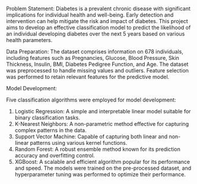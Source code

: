 Problem Statement:
Diabetes is a prevalent chronic disease with significant implications for individual health and well-being. Early detection and intervention can help mitigate the risk and impact of diabetes. This project aims to develop an effective classification model to predict the likelihood of an individual developing diabetes over the next 5 years based on various health parameters.

Data Preparation:
The dataset comprises information on 678 individuals, including features such as Pregnancies, Glucose, Blood Pressure,
Skin Thickness, Insulin, BMI, Diabetes Pedigree Function, and Age. The dataset was preprocessed to handle missing values and outliers. 
Feature selection was performed to retain relevant features for the predictive model.

Model Development:

Five classification algorithms were employed for model development:
1.	Logistic Regression: A simple and interpretable linear model suitable for binary classification tasks.
2.	K-Nearest Neighbors: A non-parametric method effective for capturing complex patterns in the data.
3.	Support Vector Machine: Capable of capturing both linear and non-linear patterns using various kernel functions.
4.	Random Forest: A robust ensemble method known for its prediction accuracy and overfitting control.
5.	XGBoost: A scalable and efficient algorithm popular for its performance and speed.
The models were trained on the pre-processed dataset, and hyperparameter tuning was performed to optimize their performance.
